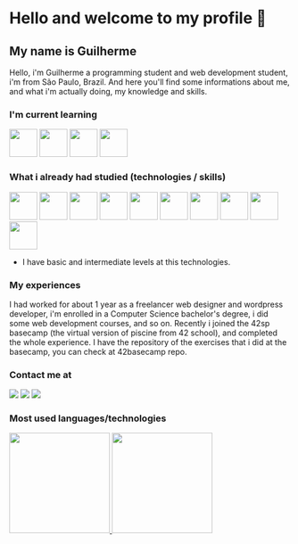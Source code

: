 # Hello and welcome to my profile 👋

## My name is Guilherme

Hello, i'm Guilherme a programming student and web development student, i'm from São Paulo, Brazil. And here you'll find some informations about me, and what i'm actually doing, my knowledge and skills.

### I'm current learning

<img height="50px" width="50px" padding="20px" src="https://cdn.jsdelivr.net/gh/devicons/devicon/icons/c/c-original.svg"/> <img  height="50px" width="50px" padding="20px" src="https://cdn.jsdelivr.net/gh/devicons/devicon/icons/bash/bash-original.svg"/> <img height="50px" width="50px" padding="20px" src="https://cdn.jsdelivr.net/gh/devicons/devicon/icons/javascript/javascript-plain.svg"/> <img height="50px" width="50px" padding="20px" src="https://cdn.jsdelivr.net/gh/devicons/devicon/icons/python/python-original.svg" />

### What i already had studied (technologies / skills)

<img height="50px" width="50px" padding="20px" src="https://cdn.jsdelivr.net/gh/devicons/devicon/icons/css3/css3-original-wordmark.svg"/> <img height="50px" width="50px" padding="20px" src="https://cdn.jsdelivr.net/gh/devicons/devicon/icons/html5/html5-original-wordmark.svg"/> <img height="50px" width="50px" padding="20px" color="blue" src="https://cdn.jsdelivr.net/gh/devicons/devicon/icons/wordpress/wordpress-plain.svg"/> <img height="50px" width="50px" padding="20px" src="https://cdn.jsdelivr.net/gh/devicons/devicon/icons/mysql/mysql-original.svg"/> <img height="50px" width="50px" padding="20px" src="https://cdn.jsdelivr.net/gh/devicons/devicon/icons/git/git-original.svg"/> <img height="50px" width="50px" padding="20px" src="https://cdn.jsdelivr.net/gh/devicons/devicon/icons/linux/linux-original.svg" /> <img height="50px" width="50px" padding="20px" src="https://cdn.jsdelivr.net/gh/devicons/devicon/icons/php/php-plain.svg"/> <img height="50px" width="50px" padding="20px" src="https://cdn.jsdelivr.net/gh/devicons/devicon/icons/xd/xd-plain.svg"/> <img height="50px" width="50px" padding="20px" src="https://cdn.jsdelivr.net/gh/devicons/devicon/icons/vscode/vscode-original.svg"/> <img height="50px" width="50px" padding="20px" src="https://cdn.jsdelivr.net/gh/devicons/devicon/icons/windows8/windows8-original.svg"/>

- I have basic and intermediate levels at this technologies.

### My experiences

I had worked for about 1 year as a freelancer web designer and wordpress developer, i'm enrolled in a Computer Science bachelor's degree, i did some web development courses, and so on. Recently i joined the 42sp basecamp (the virtual version of piscine from 42 school), and completed the whole experience. I have the repository of the exercises that i did at the basecamp, you can check at 42basecamp repo.

### Contact me at

<div>
<a href = "mailto:guimarsondpgarcia@gmail.com"><img src="https://img.shields.io/badge/Gmail-D14836?style=for-the-badge&logo=gmail&logoColor=white" target="_blank"></a>
<a href = "mailto:ciscoddsc@protonmail.com"><img color="grey" src="https://img.shields.io/badge/Protonmail-D14836?style=for-the-badge&logo=protonmail&logoColor=white" target="_blank"></a>
<a href="https://www.linkedin.com/in/guilherme-marson-d-paulo-garcia-b18b241b5" target="_blank"><img pa src="https://img.shields.io/badge/-LinkedIn-%230077B5?style=for-the-badge&logo=linkedin&logoColor=white" target="_blank"></a>   
</div>

### Most used languages/technologies

<div>
<a href="https://github.com/GMDPG98">
<img height="180em" src="https://github-readme-stats.vercel.app/api/top-langs/?username=GMDPG98&layout=compact&langs_count=7&theme=dracula"/>
<img height="180em" src="https://github-readme-stats.vercel.app/api?username=GMDPG98&show_icons=true&theme=dracula&include_all_commits=true&count_private=true"/>
</div>
